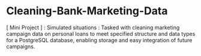 # Cleaning-Bank-Marketing-Data
[ Mini Project ] :  Simulated situations : Tasked with cleaning marketing campaign data on personal loans to meet specified structure and data types for a PostgreSQL database, enabling storage and easy integration of future campaigns. 
